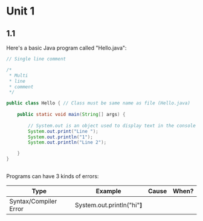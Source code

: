 # Unit 1

## 1.1

Here's a basic Java program called "Hello.java":

```java
// Single line comment

/*
 * Multi
 * line
 * comment
 */

public class Hello { // Class must be same name as file (Hello.java)
    
    public static void main(String[] args) {
        
        // System.out is an object used to display text in the console
        System.out.print("Line ");
        System.out.println("1");
        System.out.println("Line 2");

    }
}
    
```

Programs can have 3 kinds of errors:

| Type | Example | Cause | When? |
| ---- | ------- | ----- | ----- |
| Syntax/Compiler Error | System.out.println("hi"**]** |



